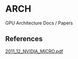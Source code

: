 # ARCH
GPU Architecture Docs / Papers

## References
[2011_12_NVIDIA_MICRO.pdf](https://research.nvidia.com/sites/default/files/publications/2011_12_NVIDIA_MICRO.pdf)
